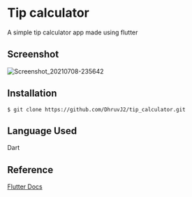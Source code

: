 # Tip calculator
A simple tip calculator app made using flutter 

## Screenshot
![Screenshot_20210708-235642](https://user-images.githubusercontent.com/79400453/125046542-f65a8680-e052-11eb-9edf-c8b89ec80a64.png)

## Installation 
```shell
$ git clone https://github.com/DhruvJ2/tip_calculator.git
```
## Language Used
Dart 

## Reference 
[Flutter Docs](https://flutter.dev/docs)
